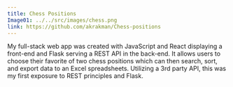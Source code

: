 ```yaml
---
title: Chess Positions
Image01: ../../src/images/chess.png
link: https://github.com/akrakman/Chess-positions
---
```

My full-stack web app was created with JavaScript and React displaying a front-end and Flask serving a REST API in the back-end. It allows users to choose their favorite of two chess positions which can then search, sort, and export data to an Excel spreadsheets. Utilizing a 3rd party API, this was my first exposure to REST principles and Flask.